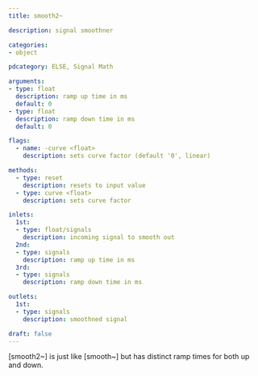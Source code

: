 ```yaml
---
title: smooth2~

description: signal smoothner

categories:
- object

pdcategory: ELSE, Signal Math

arguments:
- type: float
  description: ramp up time in ms
  default: 0
- type: float
  description: ramp down time in ms
  default: 0

flags:
  - name: -curve <float>
    description: sets curve factor (default '0', linear)

methods:
  - type: reset
    description: resets to input value
  - type: curve <float>
    description: sets curve factor

inlets:
  1st:
  - type: float/signals
    description: incoming signal to smooth out
  2nd:
  - type: signals
    description: ramp up time in ms
  3rd:
  - type: signals
    description: ramp down time in ms

outlets:
  1st:
  - type: signals
    description: smoothned signal

draft: false
---
```


[smooth2~] is just like [smooth~] but has distinct ramp times for both up and down.
